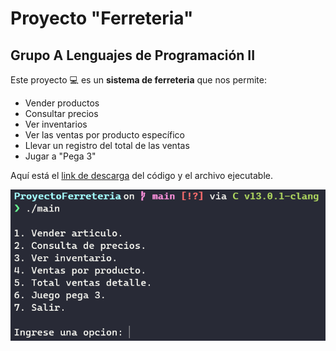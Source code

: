 # Proyecto "Ferreteria"

## Grupo A Lenguajes de Programación II

Este proyecto 💻 es un **sistema de ferreteria** que nos permite:

* Vender productos
* Consultar precios
* Ver inventarios
* Ver las ventas por producto específico
* Llevar un registro del total de las ventas
* Jugar a "Pega 3"

Aquí está el [link de descarga](https://github.com/CMRicardo/ferreteria/releases) del código y el archivo ejecutable.

![Captura de pantalla del proyecto en ejecución](Imagenes/Captura%20de%20pantalla.png)
